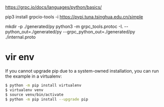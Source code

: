 https://grpc.io/docs/languages/python/basics/

 pip3 install grpcio-tools  -i https://pypi.tuna.tsinghua.edu.cn/simple

mkdir -p  ./generated/py
python3 -m grpc_tools.protoc -I. --python_out=./generated/py --grpc_python_out=./generated/py ./internal.proto




# vir env

If you cannot upgrade pip due to a system-owned installation, you can run the example in a virtualenv:

```bash
$ python -m pip install virtualenv
$ virtualenv venv
$ source venv/bin/activate
$ python -m pip install --upgrade pip
```